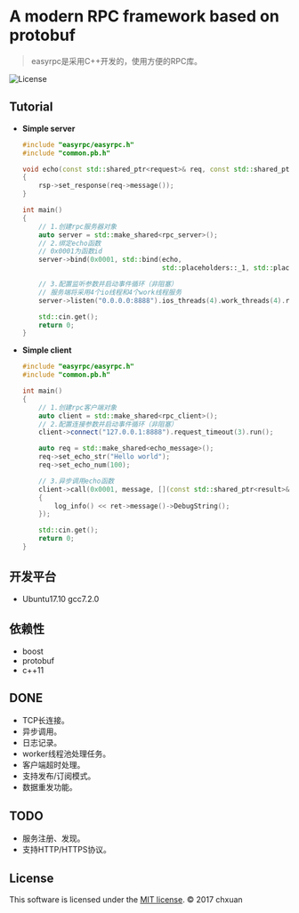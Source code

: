 A modern RPC framework based on protobuf 
===============================================

> easyrpc是采用C++开发的，使用方便的RPC库。

![License][1] 

## Tutorial

* **Simple server**

    ```cpp
    #include "easyrpc/easyrpc.h"
    #include "common.pb.h"
    
    void echo(const std::shared_ptr<request>& req, const std::shared_ptr<response>& rsp)
    {
        rsp->set_response(req->message());
    }
    
    int main()
    {
        // 1.创建rpc服务器对象
        auto server = std::make_shared<rpc_server>();
        // 2.绑定echo函数
        // 0x0001为函数id
        server->bind(0x0001, std::bind(echo, 
                                       std::placeholders::_1, std::placeholders::_2));
    
        // 3.配置监听参数并启动事件循环（非阻塞）
        // 服务端将采用4个io线程和4个work线程服务
        server->listen("0.0.0.0:8888").ios_threads(4).work_threads(4).run();

        std::cin.get();
        return 0;
    }
    ```
    
* **Simple client**
    ```cpp
    #include "easyrpc/easyrpc.h"
    #include "common.pb.h"
    
    int main()
    {   
        // 1.创建rpc客户端对象
        auto client = std::make_shared<rpc_client>();
        // 2.配置连接参数并启动事件循环（非阻塞）
        client->connect("127.0.0.1:8888").request_timeout(3).run();
    
        auto req = std::make_shared<echo_message>();
        req->set_echo_str("Hello world");
        req->set_echo_num(100);

        // 3.异步调用echo函数
        client->call(0x0001, message, [](const std::shared_ptr<result>& ret)
        {
            log_info() << ret->message()->DebugString();
        });
    
        std::cin.get();
        return 0;
    }
    ```

## 开发平台

* Ubuntu17.10 gcc7.2.0

## 依赖性

* boost
* protobuf
* c++11

## DONE

* TCP长连接。
* 异步调用。
* 日志记录。
* worker线程池处理任务。
* 客户端超时处理。
* 支持发布/订阅模式。
* 数据重发功能。

## TODO

* 服务注册、发现。
* 支持HTTP/HTTPS协议。


## License
This software is licensed under the [MIT license][2]. © 2017 chxuan


  [1]: http://img.shields.io/badge/license-MIT-blue.svg?style=flat-square
  [2]: https://github.com/chxuan/easyrpc/blob/master/LICENSE
